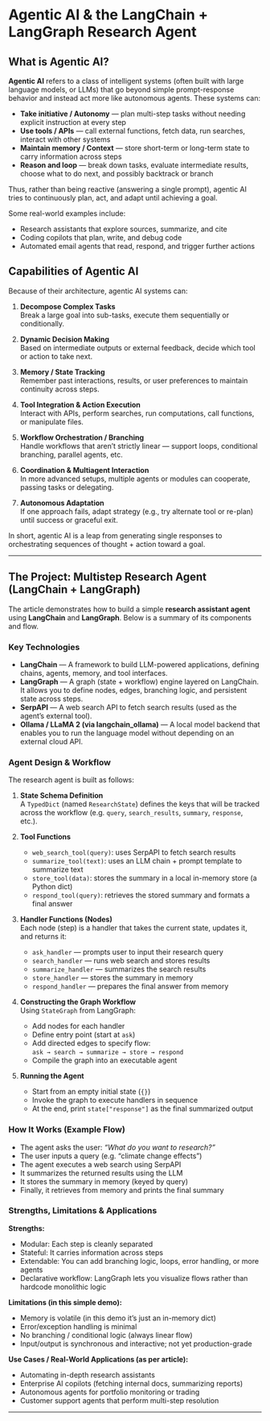 # Agentic AI & the LangChain + LangGraph Research Agent

## What is Agentic AI?

**Agentic AI** refers to a class of intelligent systems (often built with large language models, or LLMs) that go beyond simple prompt-response behavior and instead act more like autonomous agents. These systems can:

- **Take initiative / Autonomy** — plan multi-step tasks without needing explicit instruction at every step  
- **Use tools / APIs** — call external functions, fetch data, run searches, interact with other systems  
- **Maintain memory / Context** — store short-term or long-term state to carry information across steps  
- **Reason and loop** — break down tasks, evaluate intermediate results, choose what to do next, and possibly backtrack or branch  

Thus, rather than being reactive (answering a single prompt), agentic AI tries to continuously plan, act, and adapt until achieving a goal.

Some real-world examples include:

- Research assistants that explore sources, summarize, and cite  
- Coding copilots that plan, write, and debug code  
- Automated email agents that read, respond, and trigger further actions  

## Capabilities of Agentic AI

Because of their architecture, agentic AI systems can:

1. **Decompose Complex Tasks**  
   Break a large goal into sub-tasks, execute them sequentially or conditionally.

2. **Dynamic Decision Making**  
   Based on intermediate outputs or external feedback, decide which tool or action to take next.

3. **Memory / State Tracking**  
   Remember past interactions, results, or user preferences to maintain continuity across steps.

4. **Tool Integration & Action Execution**  
   Interact with APIs, perform searches, run computations, call functions, or manipulate files.

5. **Workflow Orchestration / Branching**  
   Handle workflows that aren’t strictly linear — support loops, conditional branching, parallel agents, etc.

6. **Coordination & Multiagent Interaction**  
   In more advanced setups, multiple agents or modules can cooperate, passing tasks or delegating.

7. **Autonomous Adaptation**  
   If one approach fails, adapt strategy (e.g., try alternate tool or re-plan) until success or graceful exit.

In short, agentic AI is a leap from generating single responses to orchestrating sequences of thought + action toward a goal.

---

## The Project: Multistep Research Agent (LangChain + LangGraph)

The article demonstrates how to build a simple **research assistant agent** using **LangChain** and **LangGraph**. Below is a summary of its components and flow.

### Key Technologies

- **LangChain** — A framework to build LLM-powered applications, defining chains, agents, memory, and tool interfaces.  
- **LangGraph** — A graph (state + workflow) engine layered on LangChain. It allows you to define nodes, edges, branching logic, and persistent state across steps.  
- **SerpAPI** — A web search API to fetch search results (used as the agent’s external tool).  
- **Ollama / LLaMA 2 (via langchain_ollama)** — A local model backend that enables you to run the language model without depending on an external cloud API.

### Agent Design & Workflow

The research agent is built as follows:

1. **State Schema Definition**  
   A `TypedDict` (named `ResearchState`) defines the keys that will be tracked across the workflow (e.g. `query`, `search_results`, `summary`, `response`, etc.).

2. **Tool Functions**  
   - `web_search_tool(query)`: uses SerpAPI to fetch search results  
   - `summarize_tool(text)`: uses an LLM chain + prompt template to summarize text  
   - `store_tool(data)`: stores the summary in a local in-memory store (a Python dict)  
   - `respond_tool(query)`: retrieves the stored summary and formats a final answer  

3. **Handler Functions (Nodes)**  
   Each node (step) is a handler that takes the current state, updates it, and returns it:
   - `ask_handler` — prompts user to input their research query  
   - `search_handler` — runs web search and stores results  
   - `summarize_handler` — summarizes the search results  
   - `store_handler` — stores the summary in memory  
   - `respond_handler` — prepares the final answer from memory  

4. **Constructing the Graph Workflow**  
   Using `StateGraph` from LangGraph:
   - Add nodes for each handler  
   - Define entry point (start at `ask`)  
   - Add directed edges to specify flow:  
     `ask → search → summarize → store → respond`  
   - Compile the graph into an executable agent  

5. **Running the Agent**  
   - Start from an empty initial state (`{}`)  
   - Invoke the graph to execute handlers in sequence  
   - At the end, print `state["response"]` as the final summarized output  

### How It Works (Example Flow)

- The agent asks the user: *“What do you want to research?”*  
- The user inputs a query (e.g. “climate change effects”)  
- The agent executes a web search using SerpAPI  
- It summarizes the returned results using the LLM  
- It stores the summary in memory (keyed by query)  
- Finally, it retrieves from memory and prints the final summary  

### Strengths, Limitations & Applications

**Strengths:**

- Modular: Each step is cleanly separated  
- Stateful: It carries information across steps  
- Extendable: You can add branching logic, loops, error handling, or more agents  
- Declarative workflow: LangGraph lets you visualize flows rather than hardcode monolithic logic  

**Limitations (in this simple demo):**

- Memory is volatile (in this demo it’s just an in-memory dict)  
- Error/exception handling is minimal  
- No branching / conditional logic (always linear flow)  
- Input/output is synchronous and interactive; not yet production-grade  

**Use Cases / Real-World Applications (as per article):**

- Automating in-depth research assistants  
- Enterprise AI copilots (fetching internal docs, summarizing reports)  
- Autonomous agents for portfolio monitoring or trading  
- Customer support agents that perform multi-step resolution  

---


